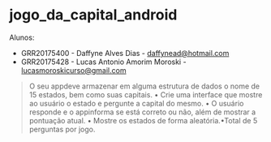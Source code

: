 # jogo_da_capital_android

Alunos:
- GRR20175400 - Daffyne Alves Dias - daffynead@hotmail.com
- GRR20175428 - Lucas Antonio Amorim Moroski - lucasmoroskicurso@gmail.com 

> O seu appdeve armazenar em alguma estrutura de dados o nome de 15 estados, bem como suas capitais. 
> • Crie uma interface que mostre ao usuário o estado e pergunte a capital do mesmo. 
> • O usuário responde e o appinforma se está correto ou não, além de mostrar a pontuação atual.
> • Mostre os estados de forma aleatória.•Total de 5 perguntas por jogo.

